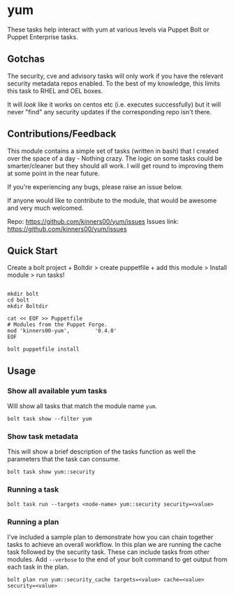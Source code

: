 # yum

These tasks help interact with yum at various levels via Puppet Bolt or Puppet Enterprise tasks.

## Gotchas

The security, cve and advisory tasks will only work if you have the relevant security metadata repos enabled. To the best of my knowledge, this limits this task to RHEL and OEL boxes.

It will *look* like it works on centos etc (i.e. executes successfully) but it will never "find" any security updates if the corresponding repo isn't there.

## Contributions/Feedback

This module contains a simple set of tasks (written in bash) that I created over the space of a day - Nothing crazy. The logic on some tasks could be smarter/cleaner but they should all work. I will get round to improving them at some point in the near future. 

If you're experiencing any bugs, please raise an issue below. 

If anyone would like to contribute to the module, that would be awesome and very much welcomed.

Repo:        https://github.com/kinners00/yum/issues
Issues link: https://github.com/kinners00/yum/issues


## Quick Start

Create a bolt project + Boltdir > create puppetfile + add this module > Install module > run tasks!

``` shell

mkdir bolt
cd bolt
mkdir Boltdir

cat << EOF >> Puppetfile
# Modules from the Puppet Forge.
mod 'kinners00-yum', 	    '0.4.0'
EOF

bolt puppetfile install

```
## Usage

### Show all available yum tasks

Will show all tasks that match the module name `yum`.  

``` shell
bolt task show --filter yum
```

### Show task metadata

This will show a brief description of the tasks function as well the parameters that the task can consume.

``` shell
bolt task show yum::security
```
### Running a task

``` shell
bolt task run --targets <node-name> yum::security security=<value>
```
### Running a plan

I've included a sample plan to demonstrate how you can chain together tasks to achieve an overall workflow. In this plan we are running the cache task followed by the security task. These can include tasks from other modules. Add `--verbose` to the end of your bolt command to get output from each task in the plan.

``` shell
bolt plan run yum::security_cache targets=<value> cache=<value> security=<value>
```